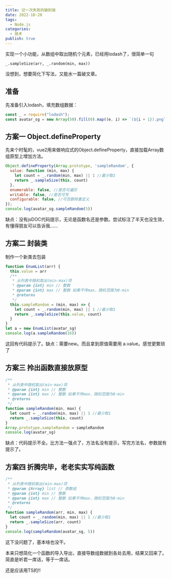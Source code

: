 ```yaml
---
title: 记一次失败的破封装
date: 2022-10-20
tags:
  - Node.js
categories:
  - 技术
publish: true
---
```



实现一个小功能，从数组中取出随机个元素，已经用lodash了，很简单一句

`_.sampleSize(arr, _.random(min, max))`

没想到，想要简化下写法，又能水一篇破文章。

<!-- more -->


## 准备


先准备引入lodash，填充数组数据：

```js
const _ = require("lodash");
const avatar_sg = new Array(50).fill(0).map((e, i) => `(${i + 1}).png`)
```

## 方案一 Object.defineProperty
先来个时髦的，vue2用来做响应式的Object.defineProperty，直接加载Array数组原型上增加方法。

```js
Object.defineProperty(Array.prototype, 'sampleRandom', {
  value: function (min, max) {
    let count = _.random(min, max) || 1 //最少取1
    return _.sampleSize(this, count)
  },
  enumerable: false, //是否可遍历
  writable: false, //是否可写
  configurable: false, //可否删除重定义
});
console.log(avatar_sg.sampleRandom(5))
```

缺点：没有jsDOC代码提示，无论是函数名还是参数。尝试标注了半天也没生效，有懂得朋友可以告诉我……

## 方案二 封装类
制作一个新类去包装

```js
function EnumList(arr) {
  this.value = arr
  /**
   * 从列表中随机取出(min-max)项
   * @param {int} min // 整数
   * @param {int} max // 整数 如果不传max，随机范围为0-min
   * @returns
   */
  this.sampleRandom = (min, max) => {
    let count = _.random(min, max) || 1 //最少取1
    return _.sampleSize(this.value, count)
  }
}
let a = new EnumList(avatar_sg)
console.log(a.sampleRandom(16))
```
这回有代码提示了。缺点：需要new。而且拿到原值需要用 a.value。感觉更繁琐了

## 方案三 拎出函数直接放原型
```js
/**
 * 从列表中随机取出(min-max)项
 * @param {int} min // 整数
 * @param {int} max // 整数 如果不传max，随机范围为0-min
 * @returns
 */
function sampleRandom(min, max) {
  let count = _.random(min, max) || 1 //最少取1
  return _.sampleSize(this, count)
}
Array.prototype.sampleRandom = sampleRandom
console.log(avatar_sg)
```
缺点：代码提示不全。比方法一强点了，方法名没有提示，写完方法名，参数就有提示了。


## 方案四 折腾完毕，老老实实写纯函数
```js
/**
 * 从列表中随机取出(min-max)项
 * @param {Array} list // 原数组
 * @param {int} min // 整数
 * @param {int} max // 整数 如果不传max，随机范围为0-min
 * @returns
 */
function sampleRandom(arr, min, max) {
  let count = _.random(min, max) || 1 //最少取1
  return _.sampleSize(arr, count)
}
console.log(sampleRandom(avatar_sg, 5))
```

这下没问题了，基本啥也没干。

本来只想简化一个函数的导入导出，直接导数组数据到各处去用，结果又回来了。简直是听君一席话，等于一席话。

还是应该用TS的!!